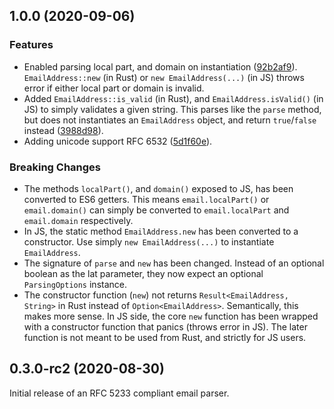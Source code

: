 ## 1.0.0 (2020-09-06)

### Features

* Enabled parsing local part, and domain on instantiation ([92b2af9](https://github.com/Sayan751/email-address-parser/commit/92b2af9)). `EmailAddress::new` (in Rust) or `new EmailAddress(...)` (in JS) throws error if either local part or domain is invalid.
* Added `EmailAddress::is_valid` (in Rust), and `EmailAddress.isValid()` (in JS) to simply validates a given string. This parses like the `parse` method, but does not instantiates an `EmailAddress` object, and return `true`/`false` instead ([3988d98](https://github.com/Sayan751/email-address-parser/commit/3988d98)).
* Adding unicode support RFC 6532 ([5d1f60e](https://github.com/Sayan751/email-address-parser/commit/5d1f60e)).

### Breaking Changes

* The methods `localPart()`, and `domain()` exposed to JS, has been converted to ES6 getters. This means `email.localPart()` or `email.domain()` can simply be converted to `email.localPart` and `email.domain` respectively.
* In JS, the static method `EmailAddress.new` has been converted to a constructor. Use simply `new EmailAddress(...)` to instantiate `EmailAddress`.
* The signature of `parse` and `new` has been changed. Instead of an optional boolean as the lat parameter, they now expect an optional `ParsingOptions` instance.
* The constructor function (`new`) not returns `Result<EmailAddress, String>` in Rust instead of `Option<EmailAddress>`. Semantically, this makes more sense. In JS side, the core `new` function has been wrapped with a constructor function that panics (throws error in JS). The later function is not meant to be used from Rust, and strictly for JS users.

## 0.3.0-rc2 (2020-08-30)

Initial release of an RFC 5233 compliant email parser.
